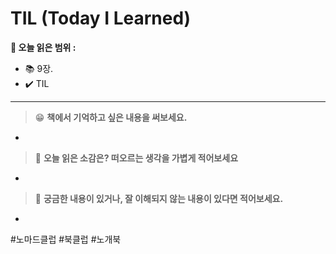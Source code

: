 # TIL **(Today I Learned)**

**📌 오늘 읽은 범위 :**

- 📚 9장.
- ✔️ TIL

---

> 😁 **책에서 기억하고 싶은 내용을 써보세요.**

-

> 🧐 **오늘 읽은 소감은? 떠오르는 생각을 가볍게 적어보세요**

-

> 🤔 **궁금한 내용이 있거나, 잘 이해되지 않는 내용이 있다면 적어보세요.**

-

#노마드클럽 #북클럽 #노개북
